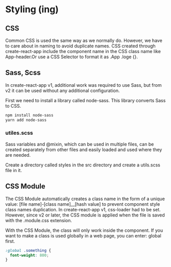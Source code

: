 # Styling \(ing\)

## CSS

Common CSS is used the same way as we normally do. However, we have to care about in naming to avoid duplicate names. CSS created through create-react-app include the component name in the CSS class name like App-header.Or use a CSS Selector to format it as .App .loge {}.



## Sass, Scss

In create-react-app v1, additional work was required to use Sass, but from v2 it can be used without any additional configuration.

First we need to install a library called node-sass. This library converts Sass to CSS.

```bash
npm install node-sass
yarn add node-sass
```



### utiles.scss

Sass variables and @mixin, which can be used in multiple files, can be created separately from other files and easily loaded and used where they are needed.

Create a directory called styles in the src directory and create a utils.scss file in it.



## CSS Module

The CSS Module automatically creates a class name in the form of a unique value: \[file name\]-\[class name\]\_\_\[hash value\] to prevent component style class names duplication. In create-react-app v1, css-loader had to be set. However, since v2 or later, the CSS module is applied when the file is saved with the .module.css extension.

With the CSS Module, the class will only work inside the component. If you want to make a class is used globally in a web page, you can enter: global first.

```css
:global .something {
  font-weight: 800;
}
```



